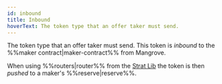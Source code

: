 ```yaml
---
id: inbound
title: Inbound
hoverText: The token type that an offer taker must send.
---
```


The token type that an offer taker must send. This token is _inbound_ to the %%maker contract|maker-contract%% from Mangrove. 

When using %%routers|router%% from the [Strat Lib](../strat-lib/README.md) the token is then _pushed_ to a maker's %%reserve|reserve%%.
